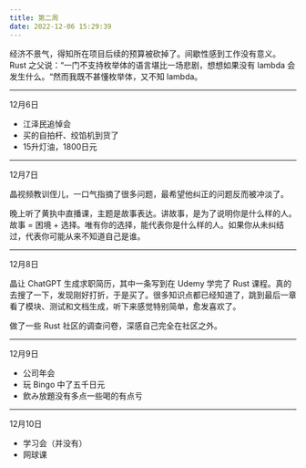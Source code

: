 ```yaml
---
title: 第二周
date: 2022-12-06 15:29:39
---
```

经济不景气，得知所在项目后续的预算被砍掉了。间歇性感到工作没有意义。Rust 之父说：“一门不支持枚举体的语言堪比一场悲剧，想想如果没有 lambda 会发生什么。“然而我既不甚懂枚举体，又不知 lambda。

---

12月6日

- 江泽民追悼会
- 买的自拍杆、绞馅机到货了
- 15升灯油，1800日元

---

12月7日

晶视频教训侄儿，一口气指摘了很多问题，最希望他纠正的问题反而被冲淡了。

晚上听了黄执中直播课，主题是故事表达。讲故事，是为了说明你是什么样的人。故事 = 困境 + 选择。唯有你的选择，能代表你是什么样的人。如果你从未纠结过，代表你可能从来不知道自己是谁。

---

12月8日

晶让 ChatGPT 生成求职简历，其中一条写到在 Udemy 学完了 Rust 课程。真的去搜了一下，发现刚好打折，于是买了。很多知识点都已经知道了，跳到最后一章看了模块、测试和文档生成，听下来感觉特别简单，愈发喜欢了。

做了一些 Rust 社区的调查问卷，深感自己完全在社区之外。

---

12月9日

- 公司年会
- 玩 Bingo 中了五千日元
- 飲み放題没有多点一些喝的有点亏

---

12月10日

- 学习会（并没有）
- 网球课